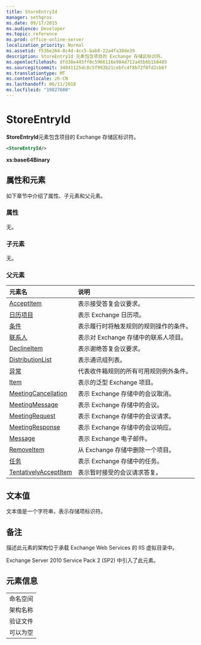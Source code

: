 ```yaml
---
title: StoreEntryId
manager: sethgros
ms.date: 09/17/2015
ms.audience: Developer
ms.topic: reference
ms.prod: office-online-server
localization_priority: Normal
ms.assetid: f536e264-8c4d-4cc5-bab8-22a4fa38de39
description: StoreEntryId 元素包含项目的 Exchange 存储区标识符。
ms.openlocfilehash: dfd38e445ff0c5966116e984d712a45b6b1b8485
ms.sourcegitcommit: 34041125dc8c5f993b21cebfc4f8b72f0fd2cb6f
ms.translationtype: MT
ms.contentlocale: zh-CN
ms.lasthandoff: 06/11/2018
ms.locfileid: "19827600"
---
```

# <a name="storeentryid"></a>StoreEntryId

**StoreEntryId**元素包含项目的 Exchange 存储区标识符。 
  
```XML
<StoreEntryId/>
```

 **xs:base64Binary**
## <a name="attributes-and-elements"></a>属性和元素

如下章节中介绍了属性、子元素和父元素。
  
### <a name="attributes"></a>属性

无。
  
### <a name="child-elements"></a>子元素

无。
  
### <a name="parent-elements"></a>父元素

|**元素名**|**说明**|
|:-----|:-----|
|[AcceptItem](acceptitem.md) <br/> |表示接受答复会议要求。  <br/> |
|[日历项目](calendaritem.md) <br/> |表示 Exchange 日历项。  <br/> |
|[条件](conditions.md) <br/> |表示履行时将触发规则的规则操作的条件。  <br/> |
|[联系人](contact.md) <br/> |表示对 Exchange 存储中的联系人项目。  <br/> |
|[DeclineItem](declineitem.md) <br/> |表示谢绝答复会议要求。  <br/> |
|[DistributionList](distributionlist.md) <br/> |表示通讯组列表。  <br/> |
|[异常](exceptions.md) <br/> |代表收件箱规则的所有可用规则例外条件。  <br/> |
|[Item](item.md) <br/> |表示的泛型 Exchange 项目。  <br/> |
|[MeetingCancellation](meetingcancellation.md) <br/> |表示 Exchange 存储中的会议取消。  <br/> |
|[MeetingMessage](meetingmessage.md) <br/> |表示 Exchange 存储中的会议。  <br/> |
|[MeetingRequest](meetingrequest.md) <br/> |表示 Exchange 存储中的会议请求。  <br/> |
|[MeetingResponse](meetingresponse.md) <br/> |表示 Exchange 存储中的会议响应。  <br/> |
|[Message](message-ex15websvcsotherref.md) <br/> |表示 Exchange 电子邮件。  <br/> |
|[RemoveItem](removeitem.md) <br/> |从 Exchange 存储中删除一个项目。  <br/> |
|[任务](task.md) <br/> |表示 Exchange 存储中的任务。  <br/> |
|[TentativelyAcceptItem](tentativelyacceptitem.md) <br/> |表示暂时接受的会议请求答复。  <br/> |
   
## <a name="text-value"></a>文本值

文本值是一个字符串，表示存储项标识符。
  
## <a name="remarks"></a>备注

描述此元素的架构位于承载 Exchange Web Services 的 IIS 虚拟目录中。
  
Exchange Server 2010 Service Pack 2 (SP2) 中引入了此元素。
  
## <a name="element-information"></a>元素信息

||
|:-----|
|命名空间  <br/> |
|架构名称  <br/> |
|验证文件  <br/> |
|可以为空  <br/> |
   

